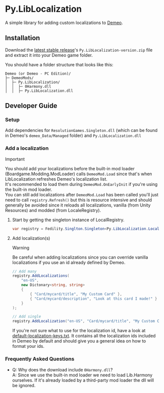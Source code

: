 # Py.LibLocalization

A simple library for adding custom localizations to [Demeo](https://www.resolutiongames.com/demeo).

## Installation
Download the [latest stable release](https://github.com/orendain/DemeoMods/releases/latest)'s `Py.LibLocalization-version.zip` file
and extract it into your Demeo game folder.

You should have a folder structure that looks like this:
```
Demeo (or Demeo - PC Edition)/
├─ DemeoMods/
│  ├─ Py.LibLocalization/
│  │  ├─ 0Harmony.dll
│  │  ├─ Py.LibLocalization.dll
```

## Developer Guide
### Setup
Add dependencies for `ResolutionGames.Singleton.dll` (which can be found in Demeo's `demeo_Data/Managed` folder)
and `Py.LibLocalization.dll`

### Add a localization
> [!IMPORTANT]
> You should add your localizations before the built-in mod loader (Boardgame.Modding.ModLoader) calls `DemeoMod.Load` since that's when LibLocalization refreshes Demeo's localization list.\
> It's recommended to load them during `DemeoMod.OnEarlyInit` if you're using the built-in mod loader.\
> You can still add localizations after `DemeoMod.Load` has been called you'll just need to call `registry.Refresh()` but this is resource intensive and should generally be avoided since it reloads all localizations, vanilla (from Unity Resources) and modded (from LocaleRegistry).

1. Start by getting the singleton instance of LocalRegistry.
    ```csharp
    var registry = Fedility.Singlton.Singleton<Py.LibLocalization.LocaleRegistry>.Instance;
    ```
2. Add localization(s)
   > [!WARNING]
   > Be careful when adding localizations since you can override vanilla localizations if you use an id already defined by Demeo.
   
   ```csharp
   // Add many
   registry.AddLocalizations(
       "en-US",
       new Dictonary<string, string>
       {
           { "Card/mycard/title", "My Custom Card" },
           { "Card/mycard/description", "Look at this card I made!" }
       }
   );
   
   // Add single
   registry.AddLocalization("en-US", "Card/mycard/title", "My Custom Card");
   ```
    If you're not sure what to use for the localization id, have a look at [default-localization-keys.txt](default-localization-keys.txt). It contains all the localization ids included in Demeo by default and should give you a general idea on how to format your ids.


### Frequently Asked Questions
   - Q: Why does the download include `0Harmony.dll`?\
     A: Since we use the built-in mod loader we need to load Lib.Harmony ourselves. If it's already loaded by a third-party mod loader the dll will be ignored.